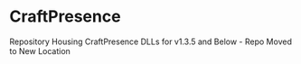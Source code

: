 # CraftPresence
Repository Housing CraftPresence DLLs for v1.3.5 and Below - Repo Moved to New Location
